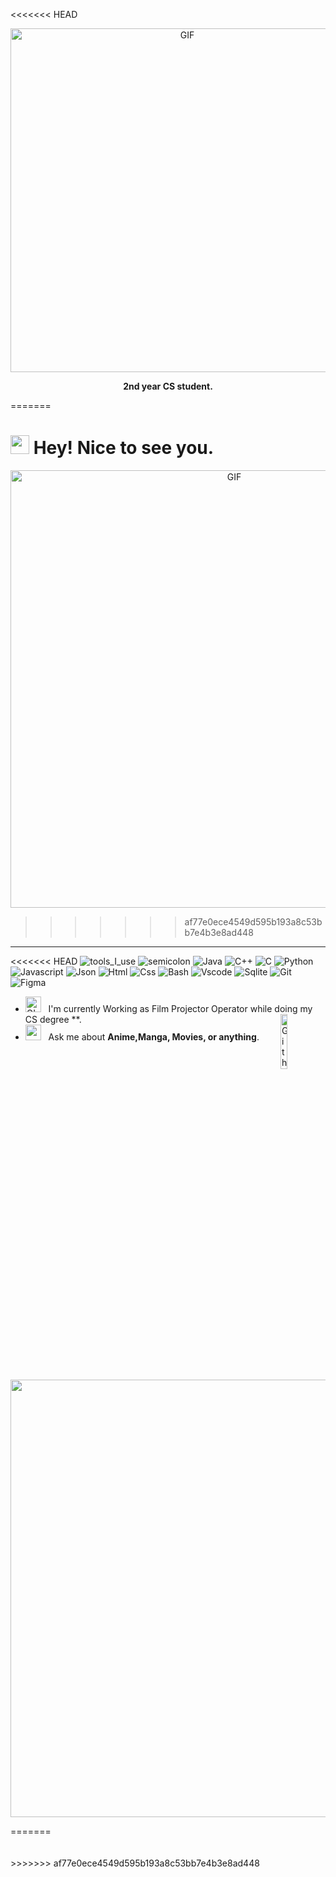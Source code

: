 <<<<<<< HEAD
<div align="center" width="50">

<img hight="300" width="550" alt="GIF" align="center" src="https://github.com/Wissam111/Wissam111/blob/master/assets/cowboy.gif">

<p><strong>2nd year CS student.</strong></p>

</div>
=======
<h1><img src="https://emojis.slackmojis.com/emojis/images/1531849430/4246/blob-sunglasses.gif?1531849430" width="30"/> Hey! Nice to see you.</h1>

<div align="center">
<img hight="300" width="700" alt="GIF" align="center" src="https://github.com/Wissam111/Wissam111/blob/master/assets/giphy.gif">
</div>

>>>>>>> af77e0ece4549d595b193a8c53bb7e4b3e8ad448

<hr></hr>

<<<<<<< HEAD
![tools_I_use](https://img.shields.io/badge/-%F0%9F%9A%80%20Tools%20I%20use-orange)
![semicolon](https://img.shields.io/badge/-%3A-orange)
![Java](https://img.shields.io/badge/Java-ED8B00?style=flat&logo=java&logoColor=white)
![C++](https://img.shields.io/badge/C%2B%2B-00599C?style=flat&logo=c%2B%2B&logoColor=white)
![C](https://img.shields.io/badge/C-00599C?style=flat&logo=c&logoColor=white)
![Python](https://img.shields.io/badge/Python-FFD43B?style=flat&logo=python&logoColor=darkgreen)
![Javascript](https://img.shields.io/badge/JavaScript-323330?style=flat&logo=javascript&logoColor=F7DF1E)
![Json](https://img.shields.io/badge/json-5E5C5C?style=flat&logo=json&logoColor=white)
![Html](https://img.shields.io/badge/HTML5-E34F26?style=flat&logo=html5&logoColor=white)
![Css](https://img.shields.io/badge/CSS3-1572B6?style=flat&logo=css3&logoColor=white)
![Bash](https://img.shields.io/badge/GNU%20Bash-4EAA25?style=flat&logo=GNU%20Bash&logoColor=white)
![Vscode](https://img.shields.io/badge/Visual_Studio_Code-0078D4?style=flat&logo=visual%20studio%20code&logoColor=white)
![Sqlite](https://img.shields.io/badge/mySQL-07405E?style=flat&logo=sqlite&logoColor=white)
![Git](https://img.shields.io/badge/GIT-E44C30?style=flat&logo=git&logoColor=white)
![Figma](https://img.shields.io/badge/Figma-F24E1E?style=flat&logo=figma&logoColor=white)

- <img alt="GIF" src="https://github.com/Wissam111/Wissam111/blob/master/assets/popc.gif" width="25" /> &nbsp; I'm currently Working as Film Projector Operator while doing my CS degree \*\*. <img width="15%" align="right" alt="Github Image" src="https://github.com/SP-XD/SP-XD/blob/main/images/linux_rounded.gif?raw=true" /><br>
- <img src="https://github.com/Wissam111/Wissam111/blob/master/assets/message.gif" width="25" />&nbsp;&nbsp; Ask me about **Anime,Manga, Movies, or anything**. <br>

<div align="center" >

<img src="https://github.com/Wissam111/Wissam111/blob/master/assets/dino.gif" href="https://github.com/SP-XD" width="700"/><br>

</div>
=======
</br>
</br>
</br>
>>>>>>> af77e0ece4549d595b193a8c53bb7e4b3e8ad448
